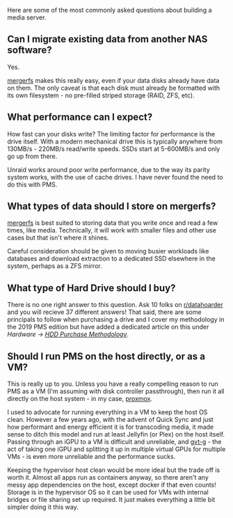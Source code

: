 Here are some of the most commonly asked questions about building a media server.

## Can I migrate existing data from another NAS software?

Yes.

[mergerfs](../02-tech-stack/mergerfs.md) makes this really easy, even if your data disks already have data on them. The only caveat is that each disk must already be formatted with its own filesystem - no pre-filled striped storage (RAID, ZFS, etc).

## What performance can I expect?

How fast can your disks write? The limiting factor for performance is the drive itself. With a modern mechanical drive this is typically anywhere from 130MB/s - 220MB/s read/write speeds. SSDs start at 5-600MB/s and only go up from there.

Unraid works around poor write performance, due to the way its parity system works, with the use of cache drives. I have never found the need to do this with PMS. 

## What types of data should I store on mergerfs?

[mergerfs](../02-tech-stack/mergerfs.md) is best suited to storing data that you write once and read a few times, like media. Technically, it will work with smaller files and other use cases but that isn't where it shines.

Careful consideration should be given to moving busier workloads like databases and download extraction to a dedicated SSD elsewhere in the system, perhaps as a ZFS mirror.

## What type of Hard Drive should I buy?

There is no one right answer to this question. Ask 10 folks on [r/datahoarder](https://www.reddit.com/r/DataHoarder/) and you will recieve 37 different answers! That said, there are some principals to follow when purchasing a drive and I cover my methodology in the 2019 PMS edition but have added a dedicated article on this under *Hardware -> [HDD Purchase Methodology](../06-hardware/hdd-purchase-methodology.md)*.

## Should I run PMS on the host directly, or as a VM?

This is really up to you. Unless you have a really compelling reason to run PMS as a VM (I'm assuming with disk controller passthrough), then run it all directly on the host system - in my case, [proxmox](../02-tech-stack/proxmox.md).

I used to advocate for running everything in a VM to keep the host OS clean. However a few years ago, with the advent of Quick Sync and just how performant and energy efficient it is for transcoding media, it made sense to ditch this model and run at least Jellyfin (or Plex) on the host itself. Passing through an iGPU to a VM is difficult and unreliable, and [gvt-g](../05-advanced/passthrough-igpu-gvtg.md) - the act of taking one iGPU and splitting it up in multiple virtual GPUs for multiple VMs - is even more unreliable and the performance sucks.

Keeping the hypervisor host clean would be more ideal but the trade off is worth it. Almost all apps run as containers anyway, so there aren't any messy app dependencies on the host, except docker if that even counts! Storage is in the hypervisor OS so it can be used for VMs with internal bridges or file sharing set up required. It just makes everything a little bit simpler doing it this way.